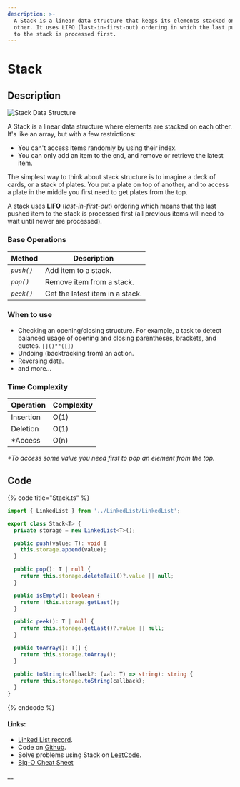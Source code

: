 ```yaml
---
description: >-
  A Stack is a linear data structure that keeps its elements stacked on each
  other. It uses LIFO (last-in-first-out) ordering in which the last pushed item
  to the stack is processed first.
---
```


# Stack

## Description

![Stack Data Structure](../../.gitbook/assets/89AA8043-6EDC-4BCB-9646-92039F14B0F9\_1\_105\_c.jpeg)

A Stack is a linear data structure where elements are stacked on each other. It's like an array, but with a few restrictions:

* You can't access items randomly by using their index.
* You can only add an item to the end, and remove or retrieve the latest item.

The simplest way to think about stack structure is to imagine a deck of cards, or a stack of plates. You put a plate on top of another, and to access a plate in the middle you first need to get plates from the top.

A stack uses **LIFO** (_last-in-first-out_) ordering which means that the last pushed item to the stack is processed first (all previous items will need to wait until newer are processed).

### Base Operations

| Method     | Description                     |
| ---------- | ------------------------------- |
| _`push()`_ | Add item to a stack.            |
| _`pop()`_  | Remove item from a stack.       |
| _`peek()`_ | Get the latest item in a stack. |

### When to use

* Checking an opening/closing structure. For example, a task to detect balanced usage of opening and closing parentheses, brackets, and quotes. `[]()""([])`
* Undoing (backtracking from) an action.
* Reversing data.
* and more...

### Time Complexity

| Operation | Complexity |
| --------- | ---------- |
| Insertion | O(1)       |
| Deletion  | O(1)       |
| \*Access  | O(n)       |

_\*To access some value you need first to pop an element from the top._

## Code

{% code title="Stack.ts" %}
```typescript
import { LinkedList } from '../LinkedList/LinkedList';

export class Stack<T> {
  private storage = new LinkedList<T>();

  public push(value: T): void {
    this.storage.append(value);
  }

  public pop(): T | null {
    return this.storage.deleteTail()?.value || null;
  }

  public isEmpty(): boolean {
    return !this.storage.getLast();
  }

  public peek(): T | null {
    return this.storage.getLast()?.value || null;
  }

  public toArray(): T[] {
    return this.storage.toArray();
  }

  public toString(callback?: (val: T) => string): string {
    return this.storage.toString(callback);
  }
}
```
{% endcode %}

#### Links:

* [Linked List record](linked-list.md).
* Code on [Github](https://github.com/UgRoss/data-structures-typescript/tree/main/src/data-structures/Stack).
* Solve problems using Stack on [LeetCode](https://leetcode.com/tag/stack/).
* [Big-O Cheat Sheet](https://www.bigocheatsheet.com)

__

